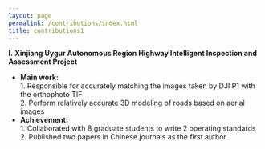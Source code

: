 ```yaml
---
layout: page
permalink: /contributions/index.html
title: contributions1
---
```


**I.** **Xinjiang Uygur Autonomous Region Highway Intelligent Inspection and Assessment Project**

- **Main work:** <br>1. Responsible for accurately matching the images taken by DJI P1 with the orthophoto TIF<br>2. Perform relatively accurate 3D modeling of roads based on aerial images<br>
- **Achievement:** <br>1. Collaborated with 8 graduate students to write 2 operating standards<br>2. Published two papers in Chinese journals as the first author<br>
